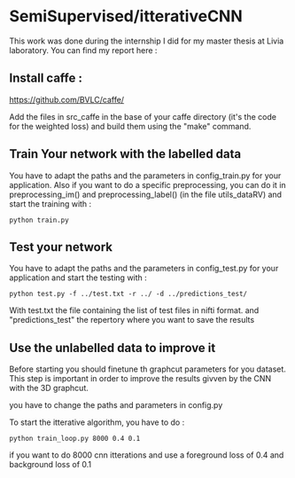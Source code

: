 # SemiSupervised/itterativeCNN

This work was done during the internship I did for my master thesis at Livia laboratory. You can find my report here : 

## Install caffe : 
 https://github.com/BVLC/caffe/
 
 Add the files in src_caffe in the base of your caffe directory (it's the code for the weighted loss) and build them using the "make" command.
 
 ## Train Your network with the labelled data
 
 You have to adapt the paths and the parameters in config_train.py for your application. Also if you want to do a specific preprocessing, you can do it in preprocessing_im() and preprocessing_label() (in the file utils_dataRV) and start the training with :
 ```
 python train.py
 ```
 ## Test your network
  You have to adapt the paths and the parameters in config_test.py for your application and start the testing with :
  ```
  python test.py -f ../test.txt -r ../ -d ../predictions_test/ 
  ```
  
  With test.txt the file containing the list of test files in nifti format. and "predictions_test" the repertory where you want to save the results
 
 ## Use the unlabelled data to improve it
 Before starting you should finetune th graphcut parameters for you dataset. This step is important in order to improve the results givven by the CNN with the 3D graphcut.
 
 you have to change the paths and parameters in config.py
 
To start the itterative algorithm, you have to do :

```
python train_loop.py 8000 0.4 0.1
```

if you want to do 8000 cnn itterations and use a foreground loss of 0.4 and background loss of 0.1
